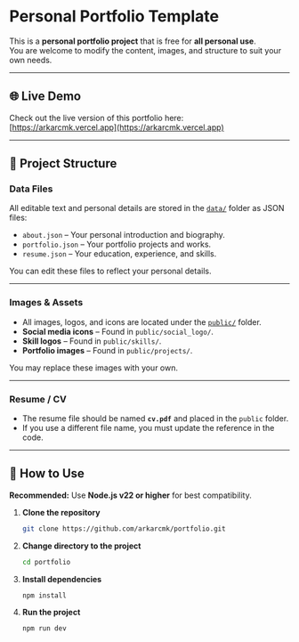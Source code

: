 # Personal Portfolio Template

This is a **personal portfolio project** that is free for **all personal use**.  
You are welcome to modify the content, images, and structure to suit your own needs.

---

## 🌐 Live Demo

Check out the live version of this portfolio here:  
[https://arkarcmk.vercel.app](https://arkarcmk.vercel.app)

---

## 📂 Project Structure

### **Data Files**

All editable text and personal details are stored in the [`data/`](./data) folder as JSON files:

- `about.json` – Your personal introduction and biography.
- `portfolio.json` – Your portfolio projects and works.
- `resume.json` – Your education, experience, and skills.

You can edit these files to reflect your personal details.

---

### **Images & Assets**

- All images, logos, and icons are located under the [`public/`](./public) folder.
- **Social media icons** – Found in `public/social_logo/`.
- **Skill logos** – Found in `public/skills/`.
- **Portfolio images** – Found in `public/projects/`.

You may replace these images with your own.

---

### **Resume / CV**

- The resume file should be named **`cv.pdf`** and placed in the `public` folder.
- If you use a different file name, you must update the reference in the code.

---

## 🚀 How to Use

**Recommended:** Use **Node.js v22 or higher** for best compatibility.

1. **Clone the repository**
   ```bash
   git clone https://github.com/arkarcmk/portfolio.git
   ```
2. **Change directory to the project**

   ```bash
   cd portfolio
   ```

3. **Install dependencies**
   ```bash
   npm install
   ```
4. **Run the project**
   ```bash
   npm run dev
   ```
